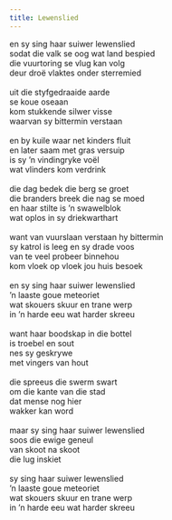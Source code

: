 ```yaml
---
title: Lewenslied
---
```


en sy sing haar suiwer lewenslied<br>
sodat die valk se oog wat land bespied<br>
die vuurtoring se vlug kan volg<br>
deur droë vlaktes onder sterremied<br>
<br>
uit die styfgedraaide aarde<br>
se koue oseaan<br>
kom stukkende silwer visse<br>
waarvan sy bittermin verstaan<br>
<br>
en by kuile waar net kinders fluit<br>
en later saam met gras versuip<br>
is sy ’n vindingryke voël<br>
wat vlinders kom verdrink<br>
<br>
die dag bedek die berg se groet<br>
die branders breek die nag se moed<br>
en haar stilte is ’n swawelblok<br>
wat oplos in sy driekwarthart<br>
<br>
want van vuurslaan verstaan hy bittermin<br>
sy katrol is leeg en sy drade voos<br>
van te veel probeer binnehou<br>
kom vloek op vloek jou huis besoek<br>
<br>
en sy sing haar suiwer lewenslied<br>
’n laaste goue meteoriet<br>
wat skouers skuur en trane werp<br>
in ’n harde eeu wat harder skreeu<br>
<br>
want haar boodskap in die bottel<br>
is troebel en sout<br>
nes sy geskrywe<br>
met vingers van hout<br>
<br>
die spreeus die swerm swart<br>
om die kante van die stad<br>
dat mense nog hier<br>
wakker kan word<br>
<br>
maar sy sing haar suiwer lewenslied<br>
soos die ewige geneul<br>
van skoot na skoot<br>
die lug inskiet<br>
<br>
sy sing haar suiwer lewenslied<br>
’n laaste goue meteoriet<br>
wat skouers skuur en trane werp<br>
in ’n harde eeu wat harder skreeu<br>
<br>
